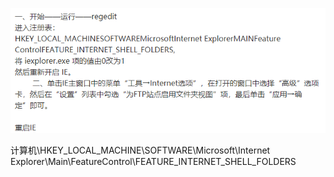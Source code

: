![image-20191218142606095](../../image/image-20191218142606095.png)



计算机\HKEY_LOCAL_MACHINE\SOFTWARE\Microsoft\Internet Explorer\Main\FeatureControl\FEATURE_INTERNET_SHELL_FOLDERS

